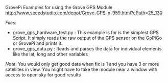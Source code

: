 GrovePi Examples for using the Grove GPS Module http://www.seeedstudio.com/depot/Grove-GPS-p-959.html?cPath=25_130

*Files*:
- grove_gps_hardware_test.py : This example is for is the simplest GPS Script.  It simply reads the raw output of the GPS sensor on the GoPiGo or GrovePi and prints it. 
- grove_gps_data.py : Reads and parses the data for individual elements like the lat, long and other variables

*Note*:
You would only get good data when fix is 1 and you have 3 or more satellites in view. You might have to take the module near a window with access to open sky for good results